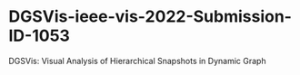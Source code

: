 # DGSVis-ieee-vis-2022-Submission-ID-1053
DGSVis: Visual Analysis of Hierarchical Snapshots in Dynamic Graph


